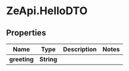 # ZeApi.HelloDTO

## Properties
Name | Type | Description | Notes
------------ | ------------- | ------------- | -------------
**greeting** | **String** |  | 


